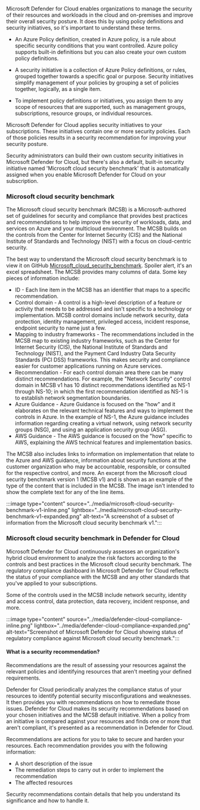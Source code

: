 
Microsoft Defender for Cloud enables organizations to manage the security of their resources and workloads in the cloud and on-premises and improve their overall security posture. It does this by using policy definitions and security initiatives, so it's important to understand these terms.

- An Azure Policy definition, created in Azure policy, is a rule about specific security conditions that you want controlled. Azure policy supports built-in definitions but you can also create your own custom policy definitions.

- A security initiative is a collection of Azure Policy definitions, or rules, grouped together towards a specific goal or purpose. Security initiatives simplify management of your policies by grouping a set of policies together, logically, as a single item.

- To implement policy definitions or initiatives, you assign them to any scope of resources that are supported, such as management groups, subscriptions, resource groups, or individual resources.

Microsoft Defender for Cloud applies security initiatives to your subscriptions. These initiatives contain one or more security policies. Each of those policies results in a security recommendation for improving your security posture.

Security administrators can build their own custom security initiatives in Microsoft Defender for Cloud, but there's also a default, built-in security initiative named 'Microsoft cloud security benchmark' that is automatically assigned when you enable Microsoft Defender for Cloud on your subscription.

### Microsoft cloud security benchmark

The Microsoft cloud security benchmark (MCSB) is a Microsoft-authored set of guidelines for security and compliance that provides best practices and recommendations to help improve the security of workloads, data, and services on Azure and your multicloud environment.  The MCSB builds on the controls from the Center for Internet Security (CIS) and the National Institute of Standards and Technology (NIST) with a focus on cloud-centric security.

The best way to understand the Microsoft cloud security benchmark is to view it on GitHub [Microsoft_cloud_security_benchmark](https://github.com/MicrosoftDocs/SecurityBenchmarks/tree/master/Microsoft%20Cloud%20Security%20Benchmark). Spoiler alert, it's an excel spreadsheet. The MCSB provides many columns of data. Some  key pieces of information include:
-  ID - Each line item in the MCSB has an identifier that maps to a specific recommendation.
- Control domain - A control is a high-level description of a feature or activity that needs to be addressed and isn't specific to a technology or implementation. MCSB control domains include network security, data protection, identity management, privileged access, incident response, endpoint security to name just a few.
- Mapping to industry frameworks - The recommendations included in the MCSB map to existing industry frameworks, such as the Center for Internet Security (CIS), the National Institute of Standards and Technology (NIST), and the Payment Card Industry Data Security Standards (PCI DSS) frameworks. This makes security and compliance easier for customer applications running on Azure services.
- Recommendation - For each control domain area there can be many distinct recommendations. For example, the "Network Security" control domain in MCSB v1 has 10 distinct recommendations identified as NS-1 through NS-10; in which the first recommendation identified as NS-1 is to establish network segmentation boundaries.
- Azure Guidance - Azure Guidance is focused on the "how" and it elaborates on the relevant technical features and ways to implement the controls in Azure.  In the example of NS-1, the Azure guidance includes information regarding creating a virtual network, using network security groups (NSG), and using an application security group (ASG).
- AWS Guidance - The AWS guidance is  focused on the "how" specific to AWS, explaining the AWS technical features and implementation basics.

The MCSB also includes links to information on implementation that relate to the Azure and AWS guidance, information about security functions at the customer organization who may be accountable, responsible, or consulted for the respective control, and more.  An excerpt from the Microsoft cloud security benchmark version 1 (MCSB v1) and is shown as an example of the type of the content that is included in the MCSB. The image isn't intended to show the complete text for any of the line items.

:::image type="content" source="../media/microsoft-cloud-security-benchmark-v1-inline.png" lightbox="../media/microsoft-cloud-security-benchmark-v1-expanded.png" alt-text="A screenshot of a subset of information from the Microsoft cloud security benchmark v1.":::

### Microsoft cloud security benchmark in Defender for Cloud

Microsoft Defender for Cloud continuously assesses an organization's hybrid cloud environment to analyze the risk factors according to the controls and best practices in the Microsoft cloud security benchmark. The regulatory compliance dashboard in Microsoft Defender for Cloud reflects the status of your compliance with the MCSB and any other standards that you've applied to your subscriptions.

Some of the controls used in the MCSB include network security, identity and access control, data protection, data recovery, incident response, and more.  

:::image type="content" source="../media/defender-cloud-compliance-inline.png" lightbox="../media/defender-cloud-compliance-expanded.png" alt-text="Screenshot of Microsoft Defender for Cloud showing status of regulatory compliance against Microsoft cloud security benchmark.":::

#### What is a security recommendation?

Recommendations are the result of assessing your resources against the relevant policies and identifying resources that aren't meeting your defined requirements.

Defender for Cloud periodically analyzes the compliance status of your resources to identify potential security misconfigurations and weaknesses. It then provides you with recommendations on how to remediate those issues. Defender for Cloud makes its security recommendations based on your chosen initiatives and the MCSB default initiative. When a policy from an initiative is compared against your resources and finds one or more that aren't compliant, it's presented as a recommendation in Defender for Cloud.

Recommendations are actions for you to take to secure and harden your resources. Each recommendation provides you with the following information:

- A short description of the issue
- The remediation steps to carry out in order to implement the recommendation
- The affected resources

Security recommendations contain details that help you understand its significance and how to handle it.
